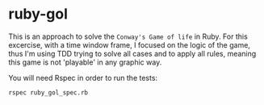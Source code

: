 # ruby-gol

This is an approach to solve the `Conway's Game of life` in Ruby. For this excercise, with a time window frame, I focused on the logic of the game, thus I'm using TDD trying to solve all cases and to apply all rules, meaning this game is not 'playable' in any graphic way.

You will need Rspec in order to run the tests:

`rspec ruby_gol_spec.rb`
